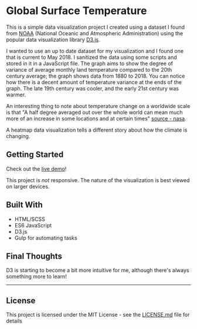 # Global Surface Temperature

This is a simple data visualization project I created using a dataset I found from [NOAA](https://www.ncdc.noaa.gov/cag/global/background) (National Oceanic and Atmospheric Administration) using the popular data visualization library [D3.js](https://d3js.org/).

I wanted to use an up to date dataset for my visualization and I found one that is current to May 2018. I sanitized the data using some scripts and stored in it in a JavaScript file. The graph aims to show the degree of variance of average monthly land temperature compared to the 20th century average; the graph shows data from 1880 to 2018. You can notice how there is a decent amount of temperature variance at the ends of the graph. The late 19th century was cooler, and the early 21st century was warmer.

An interesting thing to note about temperature change on a worldwide scale is that "A half degree averaged out over the whole world can mean much more of an increase in some locations and at certain times" [source - nasa](
https://climate.nasa.gov/news/2458/why-a-half-degree-temperature-rise-is-a-big-deal/).

A heatmap data visualization tells a different story about how the climate is changing. 

## Getting Started

Check out the [live demo](https://ryanjmack.github.io/Global-Surface-Temperature/)!

This project is *not* responsive. The nature of the visualization is best viewed on larger devices.

## Built With

* HTML/SCSS
* ES6 JavaScript
* D3.js
* Gulp for automating tasks


## Final Thoughts
D3 is starting to become a bit more intuitive for me, although there's always something more to learn! 

---
## License

This project is licensed under the MIT License - see the [LICENSE.md](https://github.com/ryanjmack/Global-Surface-Temperature/blob/master/LICENSE.md) file for details
